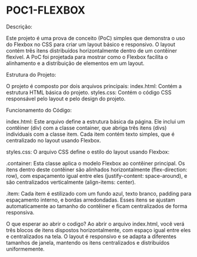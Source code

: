 # POC1-FLEXBOX
Descrição:

Este projeto é uma prova de conceito (PoC) simples que demonstra o uso do Flexbox no CSS para criar um layout básico e responsivo. O layout contém três itens distribuídos horizontalmente dentro de um contêiner flexível. A PoC foi projetada para mostrar como o Flexbox facilita o alinhamento e a distribuição de elementos em um layout.

Estrutura do Projeto:

O projeto é composto por dois arquivos principais:
index.html: Contém a estrutura HTML básica do projeto.
styles.css: Contém o código CSS responsável pelo layout e pelo design do projeto.

Funcionamento do Código:

index.html:
Este arquivo define a estrutura básica da página. Ele inclui um contêiner (div) com a classe container, que abriga três itens (divs) individuais com a classe item. Cada item contém texto simples, que é centralizado no layout usando Flexbox.

styles.css:
O arquivo CSS define o estilo do layout usando Flexbox:

.container: Esta classe aplica o modelo Flexbox ao contêiner principal. Os itens dentro deste contêiner são alinhados horizontalmente (flex-direction: row), com espaçamento igual entre eles (justify-content: space-around), e são centralizados verticalmente (align-items: center).

.item: Cada item é estilizado com um fundo azul, texto branco, padding para espaçamento interno, e bordas arredondadas. Esses itens se ajustam automaticamente ao tamanho do contêiner e ficam centralizados de forma responsiva.

O que esperar ao abrir o codigo?
Ao abrir o arquivo index.html, você verá três blocos de itens dispostos horizontalmente, com espaço igual entre eles e centralizados na tela. O layout é responsivo e se adapta a diferentes tamanhos de janela, mantendo os itens centralizados e distribuídos uniformemente.
